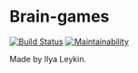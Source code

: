 Brain-games
=====================
[![Build Status](https://travis-ci.org/imleykin/project-lvl1-s364.svg?branch=master)](https://travis-ci.org/imleykin/project-lvl1-s364) [![Maintainability](https://api.codeclimate.com/v1/badges/c7ffb4bcb1d80ff2d392/maintainability)](https://codeclimate.com/github/imleykin/project-lvl1-s364/maintainability)

Made by Ilya Leykin.
